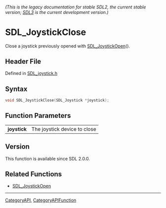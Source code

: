 ###### (This is the legacy documentation for stable SDL2, the current stable version; [SDL3](https://wiki.libsdl.org/SDL3/) is the current development version.)
# SDL_JoystickClose

Close a joystick previously opened with [SDL_JoystickOpen](SDL_JoystickOpen)().

## Header File

Defined in [SDL_joystick.h](https://github.com/libsdl-org/SDL/blob/SDL2/include/SDL_joystick.h)

## Syntax

```c
void SDL_JoystickClose(SDL_Joystick *joystick);

```

## Function Parameters

|                  |                              |
| ---------------- | ---------------------------- |
| **joystick**     | The joystick device to close |

## Version

This function is available since SDL 2.0.0.

## Related Functions

* [SDL_JoystickOpen](SDL_JoystickOpen)

----
[CategoryAPI](CategoryAPI), [CategoryAPIFunction](CategoryAPIFunction)



